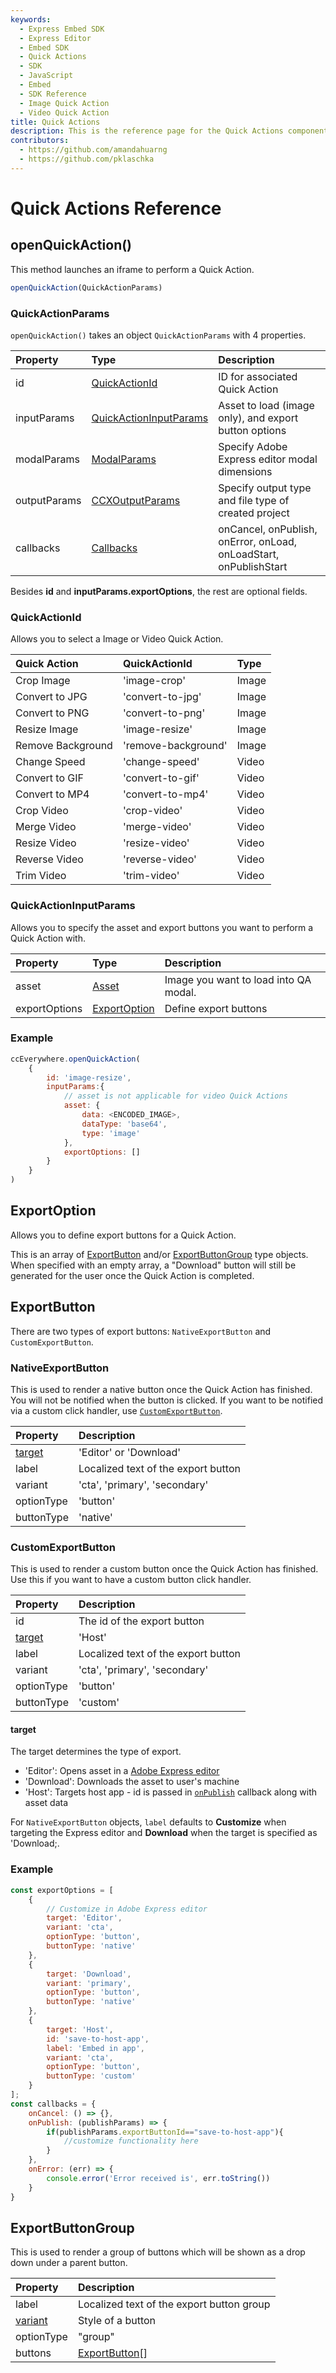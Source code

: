 ```yaml
---
keywords:
  - Express Embed SDK
  - Express Editor
  - Embed SDK
  - Quick Actions
  - SDK
  - JavaScript
  - Embed
  - SDK Reference
  - Image Quick Action
  - Video Quick Action
title: Quick Actions
description: This is the reference page for the Quick Actions component.
contributors:
  - https://github.com/amandahuarng
  - https://github.com/pklaschka
---
```

# Quick Actions Reference

## openQuickAction()

This method launches an iframe to perform a Quick Action.

```js
openQuickAction(QuickActionParams) 
```

### QuickActionParams

`openQuickAction()` takes an object `QuickActionParams` with 4 properties.

| Property | Type | Description
| :-- | :--| :--
| id | [QuickActionId](#quickactionid) | ID for associated Quick Action
| inputParams | [QuickActionInputParams](#quickactioninputparams) | Asset to load (image only), and export button options
| modalParams | [ModalParams](../shared_types/index.md#modalparams) | Specify Adobe Express editor modal dimensions
| outputParams | [CCXOutputParams](../shared_types/index.md#ccxoutputparams) | Specify output type and file type of created project
| callbacks | [Callbacks](../shared_types/index.md#callbacks) | onCancel, onPublish, onError, onLoad, onLoadStart, onPublishStart
Besides **id** and **inputParams.exportOptions**, the rest are optional fields.

### QuickActionId

Allows you to select a Image or Video Quick Action.

| Quick Action | QuickActionId | Type
| :-- | :-- | :--
| Crop Image | 'image-crop' | Image
| Convert to JPG | 'convert-to-jpg' | Image
| Convert to PNG | 'convert-to-png' | Image
| Resize Image | 'image-resize' | Image
| Remove Background | 'remove-background' | Image
| Change Speed | 'change-speed' | Video
| Convert to GIF | 'convert-to-gif' | Video
| Convert to MP4 | 'convert-to-mp4' | Video
| Crop Video | 'crop-video' | Video
| Merge Video | 'merge-video' | Video
| Resize Video | 'resize-video' | Video
| Reverse Video | 'reverse-video' | Video
| Trim Video | 'trim-video' | Video

### QuickActionInputParams

Allows you to specify the asset and export buttons you want to perform a Quick Action with.

| Property | Type | Description
| :-- | :--| :--
| asset | [Asset](../shared_types/index.md#asset) | Image you want to load into QA modal. 
| exportOptions | [ExportOption](#exportoption) | Define export buttons

### Example

```js
ccEverywhere.openQuickAction(
    {
        id: 'image-resize',
        inputParams:{
            // asset is not applicable for video Quick Actions
            asset: {
                data: <ENCODED_IMAGE>, 
                dataType: 'base64', 
                type: 'image'
            }, 
            exportOptions: []
        }
    }
)
```

## ExportOption

Allows you to define export buttons for a Quick Action.

This is an array of [ExportButton](#exportbutton) and/or [ExportButtonGroup](#exportbuttongroup) type objects. When specified with an empty array, a "Download" button will still be generated for the user once the Quick Action is completed.

## ExportButton

There are two types of export buttons:  `NativeExportButton` and `CustomExportButton`.

### NativeExportButton

This is used to render a native button once the Quick Action has finished. You will not be notified when the button is clicked. If you want to be notified via a custom click handler, use [`CustomExportButton`](#customexportbutton).

| Property | Description
| :-- |:--
| [target](#target) | 'Editor' or 'Download'
| label  | Localized text of the export button
| variant | 'cta', 'primary', 'secondary'
| optionType| 'button'
| buttonType | 'native'

### CustomExportButton

This is used to render a custom button once the Quick Action has finished. Use this if you want to have a custom button click handler.

| Property | Description
| :-- |:--
| id | The id of the export button
| [target](#target) | 'Host'
| label  | Localized text of the export button
| variant | 'cta', 'primary', 'secondary'
| optionType| 'button'
| buttonType | 'custom'

#### target

The target determines the type of export.

* 'Editor': Opens asset in a [Adobe Express editor](../ccx_editor/index.md)
* 'Download':  Downloads the asset to user's machine
* 'Host': Targets host app - id is passed in [`onPublish`](../shared_types/index.md#quickactionpublishparams) callback along with asset data

For `NativeExportButton` objects, `label` defaults to **Customize** when targeting the Express editor and **Download** when the target is specified as 'Download;.

### Example

```js
const exportOptions = [
    {
        // Customize in Adobe Express editor
        target: 'Editor',
        variant: 'cta',
        optionType: 'button',
        buttonType: 'native'
    },
    {
        target: 'Download',
        variant: 'primary',
        optionType: 'button',
        buttonType: 'native'
    },
    {
        target: 'Host',
        id: 'save-to-host-app',
        label: 'Embed in app',
        variant: 'cta',
        optionType: 'button',
        buttonType: 'custom'
    }
];
const callbacks = {
    onCancel: () => {},
    onPublish: (publishParams) => {
        if(publishParams.exportButtonId=="save-to-host-app"){
            //customize functionality here
        }
    },
    onError: (err) => {
        console.error('Error received is', err.toString())
    }
}
```

## ExportButtonGroup

This is used to render a group of buttons which will be shown as a drop down under a parent button.

| Property | Description
| :-- |:--
| label  | Localized text of the export button group
| [variant](#variant) | Style of a button
| optionType| "group"
| buttons | [ExportButton](#exportbutton)[]
